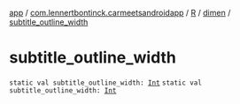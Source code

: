 [app](../../../index.md) / [com.lennertbontinck.carmeetsandroidapp](../../index.md) / [R](../index.md) / [dimen](index.md) / [subtitle_outline_width](./subtitle_outline_width.md)

# subtitle_outline_width

`static val subtitle_outline_width: `[`Int`](https://kotlinlang.org/api/latest/jvm/stdlib/kotlin/-int/index.html)
`static val subtitle_outline_width: `[`Int`](https://kotlinlang.org/api/latest/jvm/stdlib/kotlin/-int/index.html)